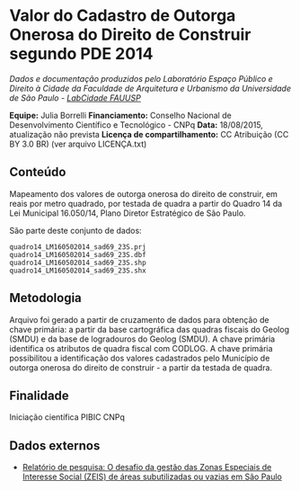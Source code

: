Valor do Cadastro de Outorga Onerosa do Direito de Construir segundo PDE 2014
============
*Dados e documentação produzidos pelo Laboratório Espaço Público e Direito à Cidade da Faculdade de Arquitetura e Urbanismo da Universidade de São Paulo - [LabCidade FAUUSP](http://www.labcidade.fau.usp.br/)*

**Equipe:** Julia Borrelli
**Financiamento:** Conselho Nacional de Desenvolvimento Científico e Tecnológico - CNPq
**Data:** 18/08/2015, atualização não prevista
**Licença de compartilhamento:** CC Atribuição (CC BY 3.0 BR) (ver arquivo LICENÇA.txt)

## Conteúdo
Mapeamento dos valores de outorga onerosa do direito de construir, em reais por metro quadrado, por testada de quadra a partir do Quadro 14 da Lei Municipal 16.050/14, Plano Diretor Estratégico de São Paulo. 

São parte deste conjunto de dados:

    quadro14_LM160502014_sad69_23S.prj
    quadro14_LM160502014_sad69_23S.dbf
    quadro14_LM160502014_sad69_23S.shp
    quadro14_LM160502014_sad69_23S.shx

## Metodologia
Arquivo foi gerado a partir de  cruzamento de dados para obtenção de chave primária: a partir da base cartográfica das quadras fiscais do Geolog (SMDU) e da base de logradouros do Geolog (SMDU). A chave primária identifica os atributos de quadra fiscal com CODLOG. A chave primária possibilitou a identificação dos valores cadastrados pelo Município de outorga onerosa do direito de construir - a partir da testada de quadra.

## Finalidade
Iniciação científica PIBIC CNPq

## Dados externos
- [Relatório de pesquisa: O desafio da gestão das Zonas Especiais de Interesse Social (ZEIS) de
áreas subutilizadas ou vazias em São Paulo](http://www.labcidade.fau.usp.br/download/PDF/2015_IC_Julia_Borrelli_Relatorio_Final.pdf)